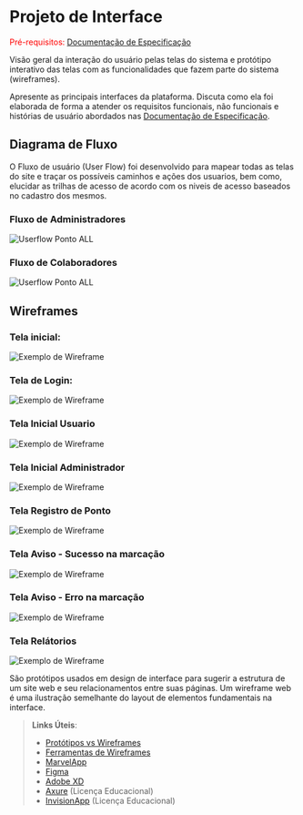
# Projeto de Interface

<span style="color:red">Pré-requisitos: <a href="2-Especificação do Projeto.md"> Documentação de Especificação</a></span>

Visão geral da interação do usuário pelas telas do sistema e protótipo interativo das telas com as funcionalidades que fazem parte do sistema (wireframes).

 Apresente as principais interfaces da plataforma. Discuta como ela foi elaborada de forma a atender os requisitos funcionais, não funcionais e histórias de usuário abordados nas <a href="2-Especificação do Projeto.md"> Documentação de Especificação</a>.

## Diagrama de Fluxo

O Fluxo de usuário (User Flow) foi desenvolvido para mapear todas as telas do site e traçar os possíveis caminhos e ações dos usuarios, bem como, elucidar as trilhas de acesso de acordo com os niveis de acesso baseados no cadastro dos mesmos. 

### Fluxo de Administradores

![Userflow Ponto ALL](https://github.com/ICEI-PUC-Minas-PMV-ADS/pmv-ads-2022-2-e2-proj-int-t7-pontoall/blob/main/docs/img/adminfluxo.jpg)

### Fluxo de Colaboradores

![Userflow Ponto ALL](https://github.com/ICEI-PUC-Minas-PMV-ADS/pmv-ads-2022-2-e2-proj-int-t7-pontoall/blob/383ce4ef1cd903700677d2c9758e8b2451c8cb79/docs/img/colaboradorfluxo2.jpeg)


## Wireframes


### Tela inicial:

![Exemplo de Wireframe](img/wireframe-Home.png)

### Tela de Login:

![Exemplo de Wireframe](img/wireframe-Login.png)

### Tela Inicial Usuario

![Exemplo de Wireframe](img/Wireframe-Usuario%20Logado.png)

### Tela Inicial Administrador

![Exemplo de Wireframe](img/Wireframe-Administrador%20Logado.png)

### Tela Registro de Ponto

![Exemplo de Wireframe](img/wireframe-Registro%20Ponto.png)

### Tela Aviso - Sucesso na marcação

![Exemplo de Wireframe](img/wireframe-Registro%20Ponto%20-%20Sucesso.png)

### Tela Aviso - Erro na marcação

![Exemplo de Wireframe](img/wireframe-Registro%20Ponto%20-%20erro.png)

### Tela Relátorios

![Exemplo de Wireframe](img/Wireframe-Relatorios.png)

São protótipos usados em design de interface para sugerir a estrutura de um site web e seu relacionamentos entre suas páginas. Um wireframe web é uma ilustração semelhante do layout de elementos fundamentais na interface.
 
> **Links Úteis**:
> - [Protótipos vs Wireframes](https://www.nngroup.com/videos/prototypes-vs-wireframes-ux-projects/)
> - [Ferramentas de Wireframes](https://rockcontent.com/blog/wireframes/)
> - [MarvelApp](https://marvelapp.com/developers/documentation/tutorials/)
> - [Figma](https://www.figma.com/)
> - [Adobe XD](https://www.adobe.com/br/products/xd.html#scroll)
> - [Axure](https://www.axure.com/edu) (Licença Educacional)
> - [InvisionApp](https://www.invisionapp.com/) (Licença Educacional)
